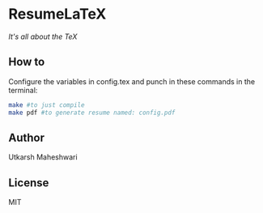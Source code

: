 # ResumeLaTeX
*It's all about the TeX*

## How to
Configure the variables in config.tex and punch in these commands in the
terminal:

```bash
make #to just compile
make pdf #to generate resume named: config.pdf
```

## Author
Utkarsh Maheshwari

## License
MIT

